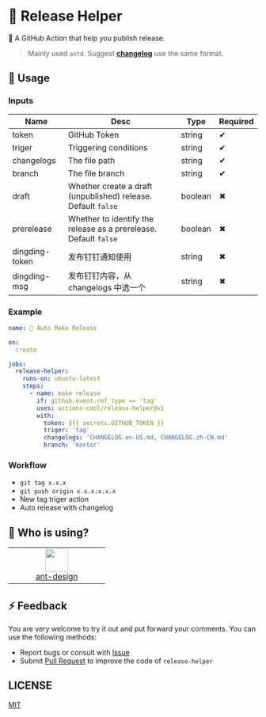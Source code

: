 # 🌈 Release Helper

🤖 A GitHub Action that help you publish release.

> Mainly used `antd`. Suggest [**changelog**](https://github.com/ant-design/ant-design/blob/master/CHANGELOG.en-US.md) use the same format.

## 🎁 Usage

### Inputs

| Name | Desc | Type | Required |
| -- | -- | -- | -- |
| token | GitHub Token | string | ✔ |
| triger | Triggering conditions | string | ✔ |
| changelogs | The file path | string | ✔ |
| branch | The file branch | string | ✔ |
| draft | Whether create a draft (unpublished) release. Default `false` | boolean | ✖ |
| prerelease | Whether to identify the release as a prerelease. Default `false` | boolean | ✖ |
| dingding-token | 发布钉钉通知使用 | string | ✖ |
| dingding-msg | 发布钉钉内容，从 changelogs 中选一个 | string | ✖ |

### Example

```yml
name: 🤖 Auto Make Release

on:
  create

jobs:
  release-helper:
    runs-on: ubuntu-latest
    steps:
      - name: make release
        if: github.event.ref_type == 'tag'
        uses: actions-cool/release-helper@v1
        with:
          token: ${{ secrets.GITHUB_TOKEN }}
          triger: 'tag'
          changelogs: 'CHANGELOG.en-US.md, CHANGELOG.zh-CN.md'
          branch: 'master'
```

### Workflow

- `git tag x.x.x`
- `git push origin x.x.x:x.x.x`
- New tag triger action
- Auto release with changelog

## 💖 Who is using?

<table>
  <tr>
    <td align="center" width="180">
      <a href="https://github.com/ant-design/ant-design">
        <img src="https://avatars1.githubusercontent.com/u/12101536?s=200&v=4" width="46" />
        <div>ant-design</div>
      </a>
    </td>
  </tr>
</table>

## ⚡ Feedback

You are very welcome to try it out and put forward your comments. You can use the following methods:

- Report bugs or consult with [Issue](https://github.com/actions-cool/release-helper/issues)
- Submit [Pull Request](https://github.com/actions-cool/release-helper/pulls) to improve the code of `release-helper`

## LICENSE

[MIT](https://github.com/actions-cool/release-helper/blob/main/LICENSE)
